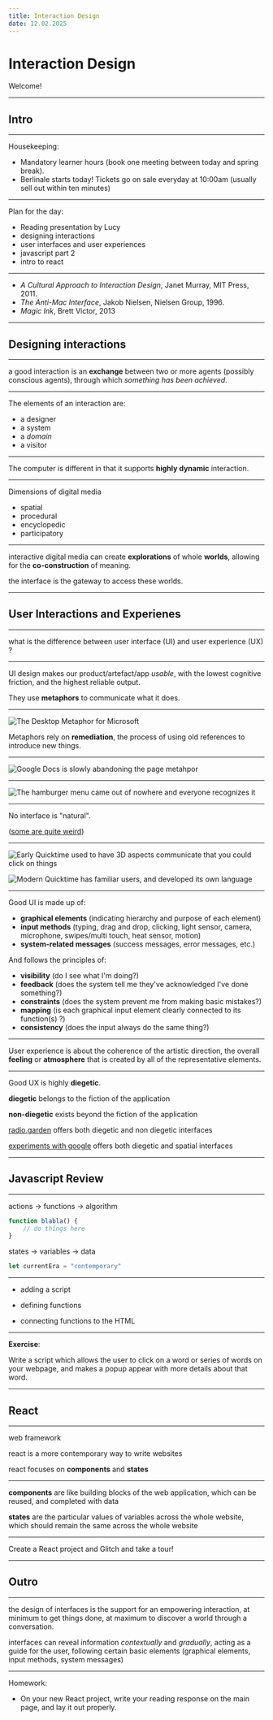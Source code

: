```yaml
---
title: Interaction Design
date: 12.02.2025
---
```


# Interaction Design

<!-- This week is going to focus on interaction as a medium. After looking at different kinds of media, and how some content works better than some other content through these media, we'll focus more closely on the specificities of interaction.

This will start from a high-level, conceptual perspective, and focusing all the way to the specifics of user interface design and user experience design (along with expliciting the difference between the two!). -->

Welcome!

---

## Intro

---

Housekeeping:

- Mandatory learner hours (book one meeting between today and spring break).
- Berlinale starts today! Tickets go on sale everyday at 10:00am (usually sell out within ten minutes)

---

Plan for the day:

- Reading presentation by Lucy
- designing interactions
- user interfaces and user experiences
- javascript part 2
- intro to react

---

- _A Cultural Approach to Interaction Design_, Janet Murray, MIT Press, 2011.
- _The Anti-Mac Interface_, Jakob Nielsen, Nielsen Group, 1996.
- _Magic Ink_, Brett Victor, 2013

---

## Designing interactions

---

a good interaction is an __exchange__ between two or more agents (possibly conscious agents), through which _something has been achieved_.

<!-- In [The Art of Interactive Design](https://nostarch.com/interactive.htm), Chris Crawford defines an interaction as a __conversation__, between multiple agents who, one after the other, "listen, think, and speak", which in computer terms, would consist of "input, process, output".

The richness of an interaction comes from the care in the listening experience ("is everything that is being said, being heard?" -think of non-verbal cues), to the depth in processing ("what is it that is really being meant, and how can I extract that meaning to serve as the basis for my response?") to the quality and clarity of the output ("is what I'm saying clearly reflecting the results of my thought process? does it leave room for further exchange?")

Whatever the response/output is, it's always important to *leave room for further action*. Even when an error happens, the handling of the error should be done "gracefully" (e.g. "This operation did not succeed. Would you like to try again? Or try a different operation?)

---
some of the requirements for interaction include:
- being able to communicate exactly what you intend,
- having an equal interest in both parties,
- having a common factor, common references,
- being able to receive information,

---

links -> recommendations or suggestions -->

---

The elements of an interaction are:

- a designer
- a system
- a _domain_
- a visitor

<!-- Most interactive systems include: the developer, the system and the user.

In terms of the __interactor__, it's a significant switch from user: user means passive, while interactor means active. Just because one is on the final, receiving end of an event (even if it's an interactive event), doesn't mean that they do not re-appropriate the event for themselves, and engage with it in non-expected ways. There is a thin line between making a system error-proof (making sure the interactor doesn't break the system by inputting the wrong data), and making the system fool-proof (making sure the interactor doesn't do anything too complicated because the assumption is that the interactor can't know as well as the designer).

The concept of __agency__ is tied to the second meaning: an interactive system should *enable* its interactor, allowing them to do as much as they would like to do, as much as they can imagine, and perhaps even more. A good example of such a thing is the LEGO brick. A system which provides agency is __a system which makes you responsible for what you want to be responsible for__. On the opposite, a system like an automatic slide door doesn't provide much agency: it's either fully open or fully closed, and doesn't exactly tell you what is need for either of these states to change.

The need for __transparency__ in interactive systems comes from this similar idea. Thinking that a system is intuitive relies on a particular number of __assumptions__: you already know shortcuts, design heuristics, patterns and processes. A transparent system, on the other side, is a system which exposes itself to the interactor, and only assumes that she would be able to make sense of it, given a good interface. Robert Henke's [CBM8032](http://www.roberthenke.de/concerts/cbm8032av.html) is a good example of the things someone can do if they're given access to all the *relevant* parts of a system.

Additionally, interfaces on desktop between Mac, Linux and Windows assume very different behaviours of their users by showing them different amounts of information -->

---

The computer is different in that it supports __highly dynamic__ interaction.

<!-- The computer can "think". That is, it can act and respond somewhat __dynamically__ and __contextually__. If the programmers can think through the possible future situations that the computer will be confronted with, it will give the impression that the interactor is having a "smart" conversation with the system.

In short, digital media is different from other media in that __it can reconfigure itself as it goes__. The problem, as we've seen with Licklider the previous week, is that thinking through possible problems in advance turns out to be more complicated than expected. So the answer at this point is either to establish the digital product you have as either close-ended or open-ended. Close-ended means that you are not providing anything beyond the basics of the product can do: the scope is tight, the interactions safe, and the "world" narrow. On the other side, open-ended means that you leave some room for interpretation to the interactor. It might not be as rigorous—in the scientific sense of the term—but it will provide a different kind of engagement, by involving the interactor deeper into the meaning of what she is presented with. Open-ended systems involve some kind of [gestalt](https://en.wikipedia.org/wiki/Gestalt_psychology#Figure-Ground_Organization) (the whole is greater than the sum of its parts).

The image above exposes a kind of open-ended system: Joseph Weizenbaum developed a program called [ELIZA](https://web.stanford.edu/class/linguist238/p36-weizenabaum.pdf), a chatbot which would essentially "bounce back" questions that the interactor would input. For instance, if you would type "I'm unhappy", ELIZA would respond "Why are you unhappy?". While the computer program has no idea of what "unhappiness" is, the interaction still elicits interesting thoughts in the interactor's mind. -->

---

Dimensions of digital media

- spatial
- procedural
- encyclopedic
- participatory

<!-- This description was first developed in [hamlet on the holodeck](https://mitpress.mit.edu/books/hamlet-holodeck) by Janet Murray

The __spatial__ component comes from this possibility of navigation, of going from one *place* to another. There are locations (websites), pathways (hyperlinks), landmarks (icons) which allow us to both __explore__ and __keep track of where we are__. How do we make sure that the interactor never feels lost?

The __procedural__ component relies on the fact that we are dealing specifically with __digital__ media. Through a computer, it becomes possible to set up rules, procedures, in order to allow for everything else (space, encyclopedia, participation).

The __encyclopedic__ component is the consequence of working with networked media. If one is connected to the Internet, there is no pre-existing reason as to why one shouldn't be able to access any information that is on the Internet. A good example of that is Assassin's Creed's [Discovery Mode](https://www.standard.co.uk/stayingin/tech-gaming/assassins-creed-origins-discovery-tour-shows-how-video-games-could-be-an-education-gamechanger-a3663966.html) through which you walk around the game world and learn of the "real world" equivalent of what you're seeing.

-->

---

interactive digital media can create __explorations__ of whole __worlds__, allowing for the __co-construction__ of meaning.

the interface is the gateway to access these worlds.

<!-- 

So, as we start developing interactive experiences within the context of museums, it's important to keep in mind those things:

- How are you enabling an interesting conversation? How responsive and predictive is your system. For instance, if the visitor takes one action (view an object up close), then would be the next action (e.g. viewing other objects? viewing advanced information related to the same object?)
- What kind of world are you creating? What are its multiple components, and where do you put the emphasis? Is it a social world, an economic world, a world connected to other worlds, etc.?
- How is meaning co-constructed? How do you let the visitor explore them in more details, at their own pace, in their own way? And to what extent do you ensure that all visitors get the same amount of knowledge, and each visitor gets their own version?

 -->

---

## User Interactions and Experienes

---

what is the difference between user interface (UI) and user experience (UX) ?

<!--

-> interface: appearance, information, functionality (number of buttons, the number of clicks, shortcuts, etc.)

-> experience: atmosphere and feeling (color, fonts, animations, sounds)

User Experience is comprised of *touch points*, of particular moments in which the public comes into contact with the product. For instance, the moment that someone books a ticket online for a museum, the moment someone enters the museum and goes through security check, the moment someone asks for directions at the information kiosk, etc. And how all of these come together in a coherent moment.

On the other side, User Interface is the collection of specific graphical elements which help create a *metaphor* for the interactor to understand how to manipulate and communicate with such a system.

In other words, UI is what we see, and UX is how we feel when we use something (the overarching ceremonial), and how we feel when we're done using it.

-->

---

UI design makes our product/artefact/app _usable_, with the lowest cognitive friction, and the highest reliable output.

They use __metaphors__ to communicate what it does.

<!-- User interfaces are indeed a metaphor, either building on previous knowledge by the interactors (e.g the Trash on a desktop isn't really a trash, but it does the same thing as a trash does), or by developing new habits (the [hamburger icon](https://blog.placeit.net/history-of-the-hamburger-icon/) ).

The point of a good UI is to have itself be forgotten. It should be as invisible as possible, while at the same time being "obvious". This pinnacle of obviousness was reached in Apple products, particularly with the iPod and the iPhone, which *didn't come with a user manual!* -->

---

![The Desktop Metaphor for Microsoft](../docs/augmenting-the-gallery_assets/microsoft_bob.jpg)

Metaphors rely on __remediation__, the process of using old references to introduce new things.

<!--
    A newer medium also develops on top of previous media, in a phenomenon called __remediation__ (writing integrates parts of speech, photography integrate parts of drawing, cinema integrates parts of photography, etc.)
-->

---

![Google Docs is slowly abandoning the page metahpor](../docs/augmenting-the-gallery_assets/pagination1_break.png)

<!-- Google Docs started with a page layout in order to get the users to understand that this is a familiar product. Once they are familiar with it, then the pages can be abandoned, since there are no _fundamental reasons_ for having pages on the web (i.e. there's no paper!) -->

---

![The hamburger menu came out of nowhere and everyone recognizes it](../docs/augmenting-the-gallery_assets/hamburger-menu-512.webp)

---

No interface is "natural".

([some are quite weird](https://www.designernews.co/stories/84443-redditors-design-worst-volume-sliders-possible))

---

![Early Quicktime used to have 3D aspects communicate that you could click on things](../docs/augmenting-the-gallery_assets/quicktime4.jpg)

![Modern Quicktime has familiar users, and developed its own language](../docs/augmenting-the-gallery_assets/loop-video-mac-quicktime-player.jpg)

---

Good UI is made up of:

- __graphical elements__ (indicating hierarchy and purpose of each element)
- __input methods__ (typing, drag and drop, clicking, light sensor, camera, microphone, swipes/multi touch, heat sensor, motion)
- __system-related messages__ (success messages, error messages, etc.)

<!--

UI elements can be separated in three categories:

- graphical elements (buttons, icons, layout, typefaces, etc.)
- input methods (tap, swipe, hold, left-click, right-click, shake, etc.)
- system messages (confirmation, errors, dialog boxes, alert boxes, etc.)

In their design guidelines for iOS, Apple separates them in three parts:
- [navigation bars](https://developer.apple.com/design/human-interface-guidelines/ios/bars/navigation-bars/)
- [action sheets](https://developer.apple.com/design/human-interface-guidelines/ios/views/action-sheets/)
- [buttons](https://developer.apple.com/design/human-interface-guidelines/ios/controls/buttons/)

-->

And follows the principles of:

- __visibility__ (do I see what I'm doing?)
- __feedback__ (does the system tell me they've acknowledged I've done something?)
- __constraints__ (does the system prevent me from making basic mistakes?)
- __mapping__ (is each graphical input element clearly connected to its function(s) ?)
- __consistency__ (does the input always do the same thing?)

<!-- Interaction Design is halfway between UI and UX, it is the art and science of providing the user with an environment in which her actions are **meaningful**—they are acknowledged and acted upon in a way that is coherent with what she expected.

All of these elements are explained thoroughly in Jenny Preece's [Interaction Design](https://github.com/periode/augmenting-gallery/blob/master/resources/readings/Preece_InteractionDesign.pdf) reading for this week. -->

---

User experience is about the coherence of the artistic direction, the overall __feeling__ or __atmosphere__ that is created by all of the representative elements.

<!--  -->

---

Good UX is highly __diegetic__.

__diegetic__ belongs to the fiction of the application

__non-diegetic__ exists beyond the fiction of the application

[radio.garden](http://radio.garden) offers both diegetic and non diegetic interfaces

[experiments with google](https://experiments.withgoogle.com/experiments?tag=Visualization) offers both diegetic and spatial interfaces

<!--  

An element is diegetic if it makes sense with the content of the work. 

For instance, take a roadtrip movie playing a soundtrack of a rock song distorted as if it was coming out of a car radio. The rock song is diegetic.

Compared to a science-fiction movie taking place on a space station with a massive philharmonic soundtrack (think Hans Zimmer) is __not__ diegetic (the orchestra is nowhere to be seen on the space station!)

-->

---

## Javascript Review

---

actions -> functions -> algorithm

```js
function blabla() { 
    // do things here
}
```

states -> variables -> data

```js
let currentEra = "contemporary"
```

---

- adding a script

- defining functions

- connecting functions to the HTML

---

__Exercise__:

Write a script which allows the user to click on a word or series of words on your webpage, and makes a popup appear with more details about that word.

---

## React

---

web framework

react is a more contemporary way to write websites

react focuses on __components__ and __states__

---

__components__ are like building blocks of the web application, which can be reused, and completed with data

__states__ are the particular values of variables across the whole website, which should remain the same across the whole website

---

Create a React project and Glitch and take a tour!

---

## Outro

---

the design of interfaces is the support for an empowering interaction, at minimum to get things done, at maximum to discover a world through a conversation.

interfaces can reveal information *contextually* and *gradually*, acting as a guide for the user, following certain basic elements (graphical elements, input methods, system messages)

---

Homework:

- On your new React project, write your reading response on the main page, and lay it out properly.
